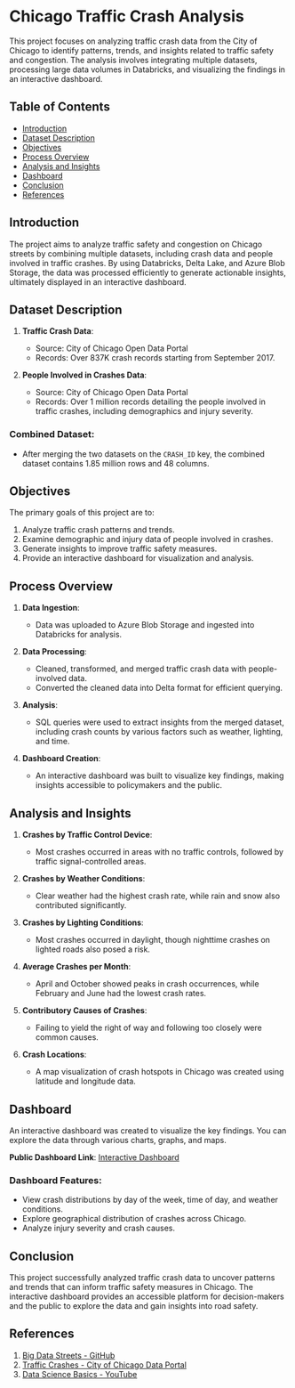 # Chicago Traffic Crash Analysis

This project focuses on analyzing traffic crash data from the City of Chicago to identify patterns, trends, and insights related to traffic safety and congestion. The analysis involves integrating multiple datasets, processing large data volumes in Databricks, and visualizing the findings in an interactive dashboard.

## Table of Contents
- [Introduction](#introduction)
- [Dataset Description](#dataset-description)
- [Objectives](#objectives)
- [Process Overview](#process-overview)
- [Analysis and Insights](#analysis-and-insights)
- [Dashboard](#dashboard)
- [Conclusion](#conclusion)
- [References](#references)

## Introduction

The project aims to analyze traffic safety and congestion on Chicago streets by combining multiple datasets, including crash data and people involved in traffic crashes. By using Databricks, Delta Lake, and Azure Blob Storage, the data was processed efficiently to generate actionable insights, ultimately displayed in an interactive dashboard.

## Dataset Description

1. **Traffic Crash Data**:
   - Source: City of Chicago Open Data Portal
   - Records: Over 837K crash records starting from September 2017.
   
2. **People Involved in Crashes Data**:
   - Source: City of Chicago Open Data Portal
   - Records: Over 1 million records detailing the people involved in traffic crashes, including demographics and injury severity.

### Combined Dataset:
- After merging the two datasets on the `CRASH_ID` key, the combined dataset contains 1.85 million rows and 48 columns.

## Objectives

The primary goals of this project are to:
1. Analyze traffic crash patterns and trends.
2. Examine demographic and injury data of people involved in crashes.
3. Generate insights to improve traffic safety measures.
4. Provide an interactive dashboard for visualization and analysis.

## Process Overview

1. **Data Ingestion**:
   - Data was uploaded to Azure Blob Storage and ingested into Databricks for analysis.

2. **Data Processing**:
   - Cleaned, transformed, and merged traffic crash data with people-involved data.
   - Converted the cleaned data into Delta format for efficient querying.

3. **Analysis**:
   - SQL queries were used to extract insights from the merged dataset, including crash counts by various factors such as weather, lighting, and time.

4. **Dashboard Creation**:
   - An interactive dashboard was built to visualize key findings, making insights accessible to policymakers and the public.

## Analysis and Insights

1. **Crashes by Traffic Control Device**:
   - Most crashes occurred in areas with no traffic controls, followed by traffic signal-controlled areas.

2. **Crashes by Weather Conditions**:
   - Clear weather had the highest crash rate, while rain and snow also contributed significantly.

3. **Crashes by Lighting Conditions**:
   - Most crashes occurred in daylight, though nighttime crashes on lighted roads also posed a risk.

4. **Average Crashes per Month**:
   - April and October showed peaks in crash occurrences, while February and June had the lowest crash rates.

5. **Contributory Causes of Crashes**:
   - Failing to yield the right of way and following too closely were common causes.

6. **Crash Locations**:
   - A map visualization of crash hotspots in Chicago was created using latitude and longitude data.

## Dashboard

An interactive dashboard was created to visualize the key findings. You can explore the data through various charts, graphs, and maps.

**Public Dashboard Link**:
[Interactive Dashboard](https://databricks-prod-cloudfront.cloud.databricks.com/public/4027ec902e239c93eaaa8714f173bcfc/3190617666491842/2373282331786799/6555990026723924/latest.html)

### Dashboard Features:
- View crash distributions by day of the week, time of day, and weather conditions.
- Explore geographical distribution of crashes across Chicago.
- Analyze injury severity and crash causes.

## Conclusion

This project successfully analyzed traffic crash data to uncover patterns and trends that can inform traffic safety measures in Chicago. The interactive dashboard provides an accessible platform for decision-makers and the public to explore the data and gain insights into road safety.

## References

1. [Big Data Streets - GitHub](https://github.com/ymericson/big-data-streets?tab=readme-ov-file)
2. [Traffic Crashes - City of Chicago Data Portal](https://data.cityofchicago.org/Transportation/Traffic-Crashes-Crashes/85ca-t3if/about_data)
3. [Data Science Basics - YouTube](https://www.youtube.com/watch?v=uZtzARQ2bw8)
